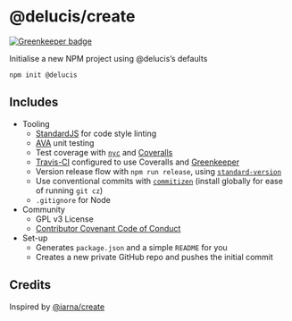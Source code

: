 # @delucis/create

[![Greenkeeper badge](https://badges.greenkeeper.io/delucis/delucis-create.svg)](https://greenkeeper.io/)

Initialise a new NPM project using @delucis’s defaults

```
npm init @delucis
```

## Includes

- Tooling
  - [StandardJS](https://standardjs.com/) for code style linting
  - [AVA](https://github.com/avajs/ava) unit testing
  - Test coverage with [`nyc`](https://github.com/istanbuljs/nyc) and [Coveralls](https://coveralls.io/)
  - [Travis-CI](https://travis-ci.com/) configured to use Coveralls and [Greenkeeper](https://greenkeeper.io/) 
  - Version release flow with `npm run release`, using [`standard-version`](https://github.com/conventional-changelog/standard-version)
  - Use conventional commits with [`commitizen`](http://commitizen.github.io/cz-cli/) (install globally for ease of running `git cz`)
  - `.gitignore` for Node
- Community
  - GPL v3 License
  - [Contributor Covenant Code of Conduct](https://www.contributor-covenant.org/)
- Set-up
  - Generates `package.json` and a simple `README` for you
  - Creates a new private GitHub repo and pushes the initial commit

## Credits

Inspired by [@iarna/create](https://github.com/iarna/iarna-create/)
